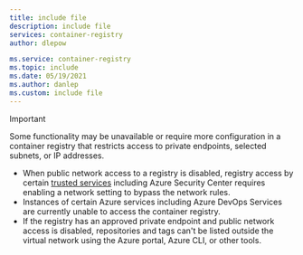 ```yaml
---
title: include file
description: include file
services: container-registry
author: dlepow

ms.service: container-registry
ms.topic: include
ms.date: 05/19/2021
ms.author: danlep
ms.custom: include file
---
```



> [!IMPORTANT]
> Some functionality may be unavailable or require more configuration in a container registry that restricts access to private endpoints, selected subnets, or IP addresses. 
> * When public network access to a registry is disabled, registry access by certain [trusted services](../articles/container-registry/allow-access-trusted-services.md) including Azure Security Center requires enabling a network setting to bypass the network rules.
> * Instances of certain Azure services including Azure DevOps Services are currently unable to access the container registry.
> * If the registry has an approved private endpoint and public network access is disabled, repositories and tags can't be listed outside the virtual network using the Azure portal, Azure CLI, or other tools.
